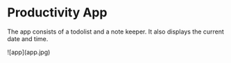 <h1>Productivity App</h1>
<p>The app consists of a todolist and a note keeper. It also displays the current date and time. </p>
![app](app.jpg)
